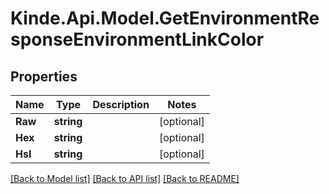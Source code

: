 # Kinde.Api.Model.GetEnvironmentResponseEnvironmentLinkColor

## Properties

Name | Type | Description | Notes
------------ | ------------- | ------------- | -------------
**Raw** | **string** |  | [optional] 
**Hex** | **string** |  | [optional] 
**Hsl** | **string** |  | [optional] 

[[Back to Model list]](../README.md#documentation-for-models) [[Back to API list]](../README.md#documentation-for-api-endpoints) [[Back to README]](../README.md)

